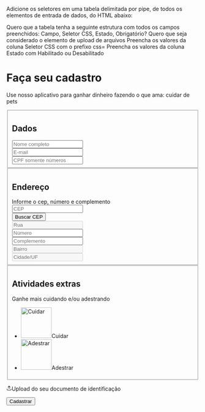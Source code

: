 Adicione os seletores em uma tabela delimitada por pipe, de todos os elementos de entrada de dados, do HTML abaixo:

Quero que a tabela tenha a seguinte estrutura com todos os campos preenchidos: Campo, Seletor CSS, Estado, Obrigatório?
Quero que seja considerado o elemento de upload de arquivos
Preencha os valores da coluna Seletor CSS com o prefixo css=
Preencha os valores da coluna Estado com Habilitado ou Desabilitado

<form>
    <h1>Faça seu cadastro</h1>
    <p>Use nosso aplicativo para ganhar dinheiro fazendo o que ama: cuidar de pets</p>
    <fieldset>
        <div class="form-header">
            <h2>Dados</h2>
        </div>
        <div class="field-group">
            <div class="field"><input type="text" name="name" placeholder="Nome completo"></div>
        </div>
        <div class="field-group">
            <div class="field"><input type="text" name="email" placeholder="E-mail"></div>
            <div class="field"><input type="text" name="cpf" placeholder="CPF somente números"></div>
        </div>
    </fieldset>
    <fieldset>
        <div class="form-header">
            <h2>Endereço</h2><span>Informe o cep, número e complemento</span>
        </div>
        <div class="field-group">
            <div class="field"><input type="text" name="cep" placeholder="CEP" value=""></div>
            <div class="field"><input type="button" value="Buscar CEP"></div>
        </div>
        <div class="field"><input type="text" name="addressStreet" placeholder="Rua" disabled="" value=""></div>
        <div class="field-group">
            <div class="field"><input type="number" name="addressNumber" placeholder="Número"></div>
            <div class="field"><input type="text" name="addressDetails" placeholder="Complemento"></div>
        </div>
        <div class="field-group">
            <div class="field"><input type="text" name="addressDistrict" placeholder="Bairro" disabled="" value="">
            </div>
            <div class="field"><input type="text" name="addressCityUf" placeholder="Cidade/UF" disabled="" value="">
            </div>
        </div>
    </fieldset>
    <fieldset>
        <div class="form-header">
            <h2>Atividades extras</h2><span>Ganhe mais cuidando e/ou adestrando</span>
        </div>
        <ul class="walker-service">
            <li class=""><img src="/static/media/care.da95fc40d07de684ba44.png" alt="Cuidar"
                    width="80"><span>Cuidar</span></li>
            <li class=""><img src="/static/media/train.76340ac43fd11b8a312f.png" alt="Adestrar"
                    width="80"><span>Adestrar</span></li>
        </ul>
    </fieldset>
    <div class="dropzone" role="presentation" tabindex="0"><input accept="image/*" multiple="" type="file" tabindex="-1"
            style="display: none;">
        <p><svg stroke="currentColor" fill="none" stroke-width="2" viewBox="0 0 24 24" stroke-linecap="round"
                stroke-linejoin="round" height="1em" width="1em" xmlns="http://www.w3.org/2000/svg">
                <path d="M21 15v4a2 2 0 0 1-2 2H5a2 2 0 0 1-2-2v-4"></path>
                <polyline points="17 8 12 3 7 8"></polyline>
                <line x1="12" y1="3" x2="12" y2="15"></line>
            </svg>Upload do seu documento de identificação</p>
    </div><button type="submit" class="button-register">Cadastrar</button>
</form>